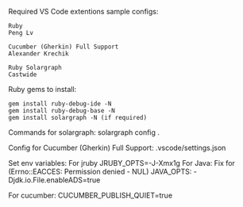 Required VS Code extentions sample configs:
```
Ruby
Peng Lv
```
```
Cucumber (Gherkin) Full Support
Alexander Krechik
```
```
Ruby Solargraph
Castwide
```

Ruby gems to install:
```
gem install ruby-debug-ide -N
gem install ruby-debug-base -N
gem install solargraph -N (if required)
```

Commands for solargraph:
solargraph config .

Config for Cucumber (Gherkin) Full Support:
.vscode/settings.json

Set env variables:
For jruby
JRUBY_OPTS=-J-Xmx1g
For Java: Fix for (Errno::EACCES: Permission denied - NUL)
JAVA_OPTS: -Djdk.io.File.enableADS=true


For cucumber:
CUCUMBER_PUBLISH_QUIET=true

